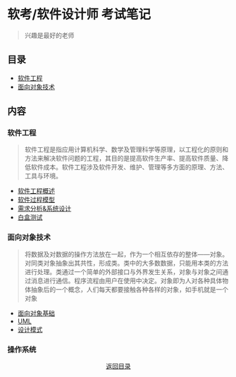 # 软考/软件设计师 考试笔记 
> 兴趣是最好的老师  

## 目录
- [软件工程](#软件工程) 
- [面向对象技术](#面向对象技术)

## 内容  
### 软件工程  
> 软件工程是指应用计算机科学、数学及管理科学等原理，以工程化的原则和方法来解决软件问题的工程，其目的是提高软件生产率、提高软件质量、降低软件成本。软件工程涉及软件开发、维护、管理等多方面的原理、方法、工具与环境。  

- [软件工程概述](https://github.com/gong2xi/Software-exams/tree/main/%E8%BD%AF%E4%BB%B6%E5%B7%A5%E7%A8%8B#%E8%BD%AF%E4%BB%B6%E5%B7%A5%E7%A8%8B%E6%A6%82%E8%BF%B0)  
- [软件过程模型](https://github.com/gong2xi/Software-exams/tree/main/%E8%BD%AF%E4%BB%B6%E5%B7%A5%E7%A8%8B#%E8%BD%AF%E4%BB%B6%E8%BF%87%E7%A8%8B%E6%A8%A1%E5%9E%8B)
- [需求分析&系统设计](https://github.com/gong2xi/Software-exams/tree/main/%E8%BD%AF%E4%BB%B6%E5%B7%A5%E7%A8%8B#%E9%9C%80%E6%B1%82%E5%88%86%E6%9E%90%E4%B8%8E%E7%B3%BB%E7%BB%9F%E8%AE%BE%E8%AE%A1)
- [白盒测试](https://github.com/gong2xi/Software-exams/tree/main/%E8%BD%AF%E4%BB%B6%E5%B7%A5%E7%A8%8B#%E7%99%BD%E7%9B%92%E6%B5%8B%E8%AF%95)  

### 面向对象技术
> 将数据及对数据的操作方法放在一起，作为一个相互依存的整体——对象。对同类对象抽象出其共性，形成类。类中的大多数数据，只能用本类的方法进行处理。类通过一个简单的外部接口与外界发生关系，对象与对象之间通过消息进行通信。程序流程由用户在使用中决定。对象即为人对各种具体物体抽象后的一个概念，人们每天都要接触各种各样的对象，如手机就是一个对象  

- [面向对象基础]()
- [UML]()
- [设计模式]()  

### 操作系统  

<div align=center >
<a href=#目录>返回目录</a>
</div>
